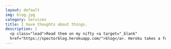 ```yaml
---
layout: default
img: blog.jpg
category: Services
title: I have thoughts about things.
description: |
  <p class="lead">Read them on my nifty <a target="_blank"
  href="https://spectorblog.herokuapp.com/">blog</a>. Heroku takes a few seconds to launch at first - then it's fast.</p>
---
```


